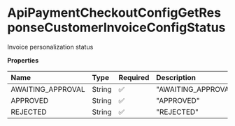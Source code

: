# ApiPaymentCheckoutConfigGetResponseCustomerInvoiceConfigStatus

Invoice personalization status

**Properties**

| Name              | Type   | Required | Description         |
| :---------------- | :----- | :------- | :------------------ |
| AWAITING_APPROVAL | String | ✅       | "AWAITING_APPROVAL" |
| APPROVED          | String | ✅       | "APPROVED"          |
| REJECTED          | String | ✅       | "REJECTED"          |

<!-- This file was generated by liblab | https://liblab.com/ -->

